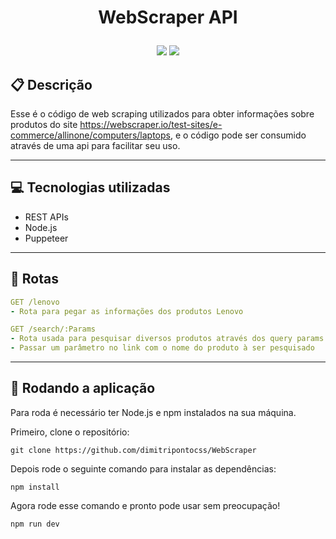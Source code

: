 # <p align = "center"> WebScraper API </p>

<p align = "center">
   <img src="https://img.shields.io/badge/author-dimitripontocss-4dae71?style=flat-square" />
   <img src="https://img.shields.io/github/languages/count/dimitripontocss/projeto22-ReSantuario-back?color=4dae71&style=flat-square" />
</p>

## :clipboard: Descrição

Esse é o código de web scraping utilizados para obter informações sobre produtos do site https://webscraper.io/test-sites/e-commerce/allinone/computers/laptops, e o código pode ser consumido através de uma api para facilitar seu uso.

---

## :computer: Tecnologias utilizadas

- REST APIs
- Node.js
- Puppeteer

---

## :rocket: Rotas

```yml
GET /lenovo
- Rota para pegar as informações dos produtos Lenovo
```

```yml
GET /search/:Params
- Rota usada para pesquisar diversos produtos através dos query params
- Passar um parâmetro no link com o nome do produto à ser pesquisado
```

---

## 🏁 Rodando a aplicação

Para roda é necessário ter Node.js e npm instalados na sua máquina.

Primeiro, clone o repositório:

```
git clone https://github.com/dimitripontocss/WebScraper
```

Depois rode o seguinte comando para instalar as dependências:

```
npm install
```

Agora rode esse comando e pronto pode usar sem preocupação!

```
npm run dev
```
